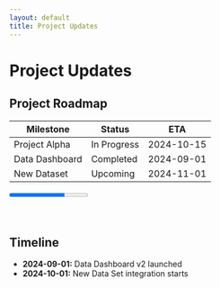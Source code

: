 ```yaml
---
layout: default
title: Project Updates
---
```


# Project Updates

## Project Roadmap

| Milestone       | Status      | ETA         |
|-----------------|-------------|-------------|
| Project Alpha   | In Progress | 2024-10-15  |
| Data Dashboard  | Completed   | 2024-09-01  |
| New Dataset     | Upcoming    | 2024-11-01  |

<div style="width:100%; height: 50px;">
  <progress value="70" max="100">70% Complete</progress>
</div>

## Timeline
- **2024-09-01:** Data Dashboard v2 launched
- **2024-10-01:** New Data Set integration starts
